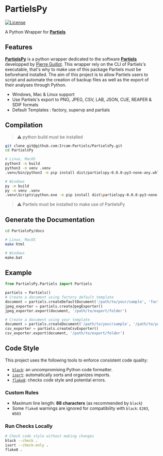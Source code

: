 # PartielsPy
<p>
    <a href="https://github.com/Ircam-Partiels/PartielsPy/blob/main/LICENSE"><img src="https://img.shields.io/badge/license-MIT-blue.svg" alt="License"></a>
</p>

A Python Wrapper for **[Partiels](https://github.com/Ircam-Partiels/Partiels)**

## Features

**[PartielsPy](https://github.com/Ircam-Partiels/PartielsPy)** is a python wrapper dedicated to the software **[Partiels](https://github.com/Ircam-Partiels/Partiels)** developped by [Pierre Guillot](https://github.com/pierreguillot).
This wrapper rely on the CLI of Partiels's executable, that's why to make use of this package Partiels must be beforehand installed.
The aim of this project is to allow Partiels users to script and automate the creation of backup files as well as the export of their analyses through Python.
- Windows, Mac & Linux support
- Use Partiels's export to PNG, JPEG, CSV, LAB, JSON, CUE, REAPER & SDIF formats
- Default Templates : factory, supervp and partials

## Compilation

> ⚠️ python build must be installed

```sh
git clone git@github.com:Ircam-Partiels/PartielsPy.git
cd PartielsPy

# Linux, MacOS
python3 -m build
python3 -m venv .venv
.venv/bin/python3 -m pip install dist/partielspy-0.0.0-py3-none-any.whl

# Windows
py -m build
py -m venv .venv
.venv\Scripts\python.exe -m pip install dist\partielspy-0.0.0-py3-none-any.whl

```
> ⚠️ Partiels must be installed to make use of PartielsPy 

## Generate the Documentation
```sh
cd PartielsPy/docs

# Linux, MacOS
make html

# Windows
make.bat
```

## Example
```py
from PartielsPy.Partiels import Partiels

partiels = Partiels()
# Create a document using factory default template
document = partiels.createDefaultDocument('/path/to/your/sample', 'factory')
jpeg_exporter = partiels.createJpegExporter()
jpeg_exporter.export(document, '/path/to/export/folder')

# Create a document using your template
document = partiels.createDocument('/path/to/your/sample', '/path/to/your/template')
csv_exporter = partiels.createCsvExporter()
csv_exporter.export(document, '/path/to/export/folder')
```

## Code Style

This project uses the following tools to enforce consistent code quality:

- [`black`](https://black.readthedocs.io/en/stable/): an uncompromising Python code formatter.
- [`isort`](https://pycqa.github.io/isort/): automatically sorts and organizes imports.
- [`flake8`](https://flake8.pycqa.org/): checks code style and potential errors.

### Custom Rules

- Maximum line length: **88 characters** (as recommended by `black`)
- Some `flake8` warnings are ignored for compatibility with `black`: `E203`, `W503`

### Run Checks Locally

```bash
# Check code style without making changes
black --check .
isort --check-only .
flake8 .
